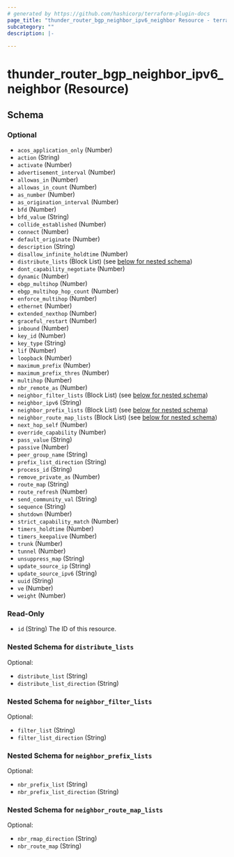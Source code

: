 ```yaml
---
# generated by https://github.com/hashicorp/terraform-plugin-docs
page_title: "thunder_router_bgp_neighbor_ipv6_neighbor Resource - terraform-provider-thunder"
subcategory: ""
description: |-
  
---
```


# thunder_router_bgp_neighbor_ipv6_neighbor (Resource)





<!-- schema generated by tfplugindocs -->
## Schema

### Optional

- `acos_application_only` (Number)
- `action` (String)
- `activate` (Number)
- `advertisement_interval` (Number)
- `allowas_in` (Number)
- `allowas_in_count` (Number)
- `as_number` (Number)
- `as_origination_interval` (Number)
- `bfd` (Number)
- `bfd_value` (String)
- `collide_established` (Number)
- `connect` (Number)
- `default_originate` (Number)
- `description` (String)
- `disallow_infinite_holdtime` (Number)
- `distribute_lists` (Block List) (see [below for nested schema](#nestedblock--distribute_lists))
- `dont_capability_negotiate` (Number)
- `dynamic` (Number)
- `ebgp_multihop` (Number)
- `ebgp_multihop_hop_count` (Number)
- `enforce_multihop` (Number)
- `ethernet` (Number)
- `extended_nexthop` (Number)
- `graceful_restart` (Number)
- `inbound` (Number)
- `key_id` (Number)
- `key_type` (String)
- `lif` (Number)
- `loopback` (Number)
- `maximum_prefix` (Number)
- `maximum_prefix_thres` (Number)
- `multihop` (Number)
- `nbr_remote_as` (Number)
- `neighbor_filter_lists` (Block List) (see [below for nested schema](#nestedblock--neighbor_filter_lists))
- `neighbor_ipv6` (String)
- `neighbor_prefix_lists` (Block List) (see [below for nested schema](#nestedblock--neighbor_prefix_lists))
- `neighbor_route_map_lists` (Block List) (see [below for nested schema](#nestedblock--neighbor_route_map_lists))
- `next_hop_self` (Number)
- `override_capability` (Number)
- `pass_value` (String)
- `passive` (Number)
- `peer_group_name` (String)
- `prefix_list_direction` (String)
- `process_id` (String)
- `remove_private_as` (Number)
- `route_map` (String)
- `route_refresh` (Number)
- `send_community_val` (String)
- `sequence` (String)
- `shutdown` (Number)
- `strict_capability_match` (Number)
- `timers_holdtime` (Number)
- `timers_keepalive` (Number)
- `trunk` (Number)
- `tunnel` (Number)
- `unsuppress_map` (String)
- `update_source_ip` (String)
- `update_source_ipv6` (String)
- `uuid` (String)
- `ve` (Number)
- `weight` (Number)

### Read-Only

- `id` (String) The ID of this resource.

<a id="nestedblock--distribute_lists"></a>
### Nested Schema for `distribute_lists`

Optional:

- `distribute_list` (String)
- `distribute_list_direction` (String)


<a id="nestedblock--neighbor_filter_lists"></a>
### Nested Schema for `neighbor_filter_lists`

Optional:

- `filter_list` (String)
- `filter_list_direction` (String)


<a id="nestedblock--neighbor_prefix_lists"></a>
### Nested Schema for `neighbor_prefix_lists`

Optional:

- `nbr_prefix_list` (String)
- `nbr_prefix_list_direction` (String)


<a id="nestedblock--neighbor_route_map_lists"></a>
### Nested Schema for `neighbor_route_map_lists`

Optional:

- `nbr_rmap_direction` (String)
- `nbr_route_map` (String)


